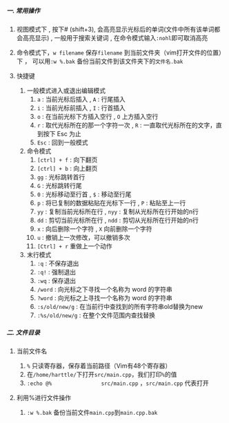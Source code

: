 ##### 一. 常用操作
1. 视图模式下 , 按下# (shift+3), 会高亮显示光标后的单词(文件中所有该单词都会高亮显示) , 一般用于搜索关键词 , 在命令模式输入`:nohl`即可取消高亮
2. 命令模式下，`w filename` 保存`filename` 到当前文件夹（vim打开文件的位置）下 ， 可以用`:w %.bak`  备份当前文件到该文件夹下的`文件名.bak`

4. 快捷键
	1. 一般模式进入或退出编辑模式
		1. `a` : 当前光标后插入 ,  `A` : 行尾插入
		2. `i` : 当前光标前插入 ,  `I` : 行首插入
		3. `o` : 在当前光标下方插入空行 , `O` 上方插入空行
		4. `r` : 取代光标所在的那一个字符一次 ,  `R` : 一直取代光标所在的文字，直到按下 Esc 为止
		5. `Esc` : 回到一般模式
	2. 命令模式
		1. `[ctrl] + f` : 向下翻页
		2. `[ctrl] + b` : 向上翻页 
		3. `gg` : 光标跳转首行
		4. `G` : 光标跳转行尾
		5. `0` : 光标移动至行首 , `$` : 移动至行尾
		6. `p` : 将已复制的数据粘贴在光标下一行 , `P` : 粘贴至上一行
		7. `yy` : 复制当前光标所在行 , `nyy` : 复制从光标所在行开始的n行
		8. `dd` : 剪切当前光标所在行 , `ndd` : 剪切从光标所在行开始的n行
		9. `x` : 向后删除一个字符 , `X` 向前删除一个字符
		10. `u` : 撤销上一次修改，可以撤销多次
		11. `[Ctrl] + r` 重做上一个动作
	3. 末行模式
		1. `:q` : 不保存退出
		2. `:q!` : 强制退出
		3. `:wq` : 保存退出
		4. `/word` : 向光标之下寻找一个名称为 word 的字符串
		5. `?word` : 向光标之上寻找一个名称为 word 的字符串
		6. `:s/old/new/g` : 在当前行中查找到的所有字符串old替换为new
		7. `:%s/old/new/g` : 在整个文件范围内查找替换

##### 二. 文件目录
1. 当前文件名
	1. `%` 只读寄存器，保存着当前路径（Vim有48个寄存器）
	2. 在`/home/harttle/`下打开`src/main.cpp`，我们打印`%`的值
	3. `:echo @%                src/main.cpp` ，`src/main.cpp` 代表打开 

2. 利用%进行文件操作
	1. `:w %.bak`  备份当前文件`main.cpp`到`main.cpp.bak`
